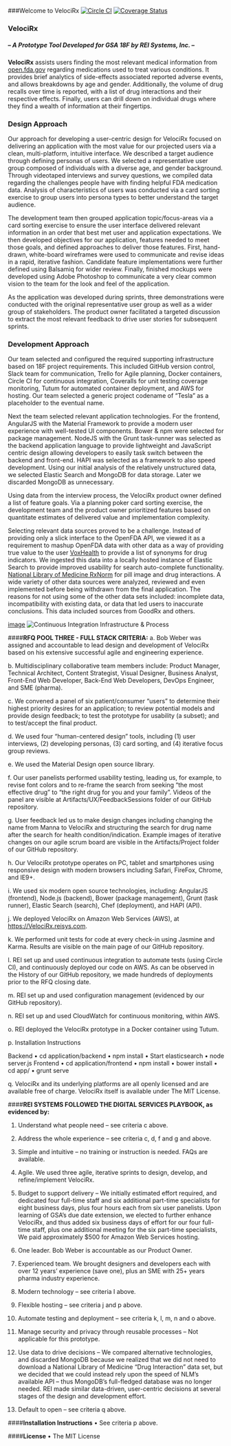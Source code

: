
###Welcome to VelociRx
[![Circle CI](https://circleci.com/gh/REI-Systems/tesla/tree/develop.svg?style=svg&circle-token=ca8740acccdd84614021be6f9e709c7f2bdd34aa)](https://circleci.com/gh/REI-Systems/tesla/tree/develop) [![Coverage Status](https://coveralls.io/repos/REI-Systems/tesla/badge.svg?branch=develop&t=X87JNV)](https://coveralls.io/r/REI-Systems/tesla)

### VelociRx

##### ***– A Prototype Tool Developed for GSA 18F by REI Systems, Inc. –***

**VelociRx** assists users finding the most relevant medical information from [open.fda.gov](http://open.fda.gov) regarding medications used to treat various conditions. It provides brief analytics of side-effects associated reported adverse events, and allows breakdowns by age and gender. Additionally, the volume of drug recalls over time is reported, with a list of drug interactions and their respective effects. Finally, users can drill down on individual drugs where they find a wealth of information at their fingertips.

### Design Approach

Our approach for developing a user-centric design for VelociRx focused on delivering an application with the most value for our projected users via a clean, multi-platform, intuitive interface.  We described a target audience through defining personas of users.  We selected a representative user group composed of individuals with a diverse age, and gender background. Through videotaped interviews and survey questions, we compiled data regarding the challenges people have with finding helpful FDA medication data. Analysis of characteristics of users was conducted via a card sorting exercise to group users into persona types to better understand the target audience.

The development team then grouped application topic/focus-areas via a card sorting exercise to ensure the user interface delivered relevant information in an order that best met user and application expectations.
We then developed objectives for our application, features needed to meet those goals, and defined approaches to deliver those features.  First, hand-drawn, white-board wireframes were used to communicate and revise ideas in a rapid, iterative fashion.  Candidate feature implementations were further defined using Balsamiq for wider review.  Finally, finished mockups were developed using Adobe Photoshop to communicate a very clear common vision to the team for the look and feel of the application.

As the application was developed during sprints, three demonstrations were conducted with the original representative user group as well as a wider group of stakeholders. The product owner facilitated a targeted discussion to extract the most relevant feedback to drive user stories for subsequent sprints. 


### Development Approach
Our team selected and configured the required supporting infrastructure based on 18F project requirements.  This included GitHub version control, Slack team for communication, Trello for Agile planning, Docker containers, Circle CI for continuous integration, Coveralls for unit testing coverage monitoring, Tutum for automated container deployment, and AWS for hosting.  Our team selected a generic project codename of “Tesla” as a placeholder to the eventual name.

Next the team selected relevant application technologies. For the frontend, AngularJS with the Material Framework to provide a modern user experience with well-tested UI components.  Bower & npm were selected for package management. NodeJS with the Grunt task-runner was selected as the backend application language to provide lightweight and JavaScript centric design allowing developers to easily task switch between the backend and front-end. HAPI was selected as a framework to also speed development. Using our initial analysis of the relatively unstructured data, we selected Elastic Search and MongoDB for data storage. Later we discarded MongoDB as unnecessary.

Using data from the interview process, the VelociRx product owner defined a list of feature goals. Via a planning poker card sorting exercise, the development team and the product owner prioritized features based on quantitate estimates of delivered value and implementation complexity.

Selecting relevant data sources proved to be a challenge. Instead of providing only a slick interface to the OpenFDA API, we viewed it as a requirement to mashup OpenFDA data with other data as a way of providing true value to the user
[VoxHealth](http://voxhealth.org) to provide a list of synonyms for drug indicators.  We ingested this data into a locally hosted instance of Elastic Search to provide improved usability for search auto-complete functionality. [National Library of Medicine RxNorm](http://www.nlm.nih.gov/research/umls/rxnorm) for pill image and drug interactions. A wide variety of other data sources were analyzed, reviewed and even implemented before being withdrawn from the final application. The reasons for not using some of the other data sets included: incomplete data, incompatibility with existing data, or data that led users to inaccurate conclusions.  This data included sources from GoodRx and others.

[image](https://github.com/REI-Systems/tesla/artifacts/architecture/velocirx-ci-infrastructure.jpg)
![Continuous Integration Infrastructure & Process](https://github.com/REI-Systems/tesla/artifacts/architecture/velocirx-ci-infrastructure-icon.jpg "Continuous Integration Infrastructure & Process")


####**RFQ POOL THREE - FULL STACK CRITERIA:**
 a. Bob Weber was assigned and accountable to lead design and development of VelociRx based on his extensive successful agile and engineering experience.
 
 b. Multidisciplinary collaborative team members include: Product Manager, Technical Architect, Content Strategist, Visual Designer, Business Analyst, Front-End Web Developer, Back-End Web Developers, DevOps Engineer, and SME (pharma).
 
 c. We convened a panel of six patient/consumer “users” to determine their highest priority desires for an application; to review potential models and provide design feedback; to test the prototype for usability (a subset); and to test/accept the final product.

 d. We used four “human-centered design” tools, including (1) user interviews, (2) developing personas, (3) card sorting, and (4) iterative focus group reviews.
 
 e. We used the Material Design open source library.
 
 f. Our user panelists performed usability testing, leading us, for example, to revise font colors and to re-frame the search from seeking “the most effective drug” to “the right drug for you and your family”. Videos of the panel are visible at Artifacts/UX/FeedbackSessions folder of our GitHub repository.
 
 g. User feedback led us to make design changes including changing the name from Manna to VelociRx and structuring the search for drug name after the search for health condition/indication. Example images of iterative changes on our agile scrum board are visible in the Artifacts/Project folder of our GitHub repository.
 
 h. Our VelociRx prototype operates on PC, tablet and smartphones using responsive design with modern browsers including Safari, FireFox, Chrome, and IE9+.
 
 i. We used six modern open source technologies, including: AngularJS (frontend), Node.js (backend), Bower (package management), Grunt (task runner), Elastic Search (search), Chef (deployment), and HAPI (API).
 
 j. We deployed VelociRx on Amazon Web Services (AWS), at https://VelociRx.reisys.com. 
 
 k. We performed unit tests for code at every check-in using Jasmine and Karma. Results are visible on the main page of our GitHub repository.
 
 l. REI set up and used continuous integration to automate tests (using Circle CI), and continuously deployed our code on AWS. As can be observed in the History of our GitHub repository, we made hundreds of deployments prior to the RFQ closing date.
 
 m. REI set up and used configuration management (evidenced by our GitHub repository).
 
 n. REI set up and used CloudWatch for continuous monitoring, within AWS.
 
 o. REI deployed the VelociRx prototype in a Docker container using Tutum.
 
 p. Installation Instructions

Backend
•	cd application/backend
•	npm install
•	Start elasticsearch
•	node server.js
Frontend
•	cd application/frontend
•	npm install
•	bower install
•	cd app/
•	grunt serve

 q. VelociRx and its underlying platforms are all openly licensed and are available free of charge. VelociRx itself is available under The MIT License.
 
####**REI SYSTEMS FOLLOWED THE DIGITAL SERVICES PLAYBOOK, as evidenced by:**
1.	Understand what people need – see criteria c above.

2.	Address the whole experience – see criteria c, d, f and g and above.

3.	Simple and intuitive – no training or instruction is needed. FAQs are available.

4.	Agile. We used three agile, iterative sprints to design, develop, and refine/implement VelociRx.

5.	Budget to support delivery – We initially estimated effort required, and dedicated four full-time staff and six additional part-time specialists for eight business days, plus four hours each from six user panelists. Upon learning of GSA’s due date extension, we elected to further enhance VelociRx, and thus added six business days of effort for our four full-time staff, plus one additional meeting for the six part-time specialists, We paid approximately $500 for Amazon Web Services hosting. 

6.	One leader. Bob Weber is accountable as our Product Owner.

7.	Experienced team. We brought designers and developers each with over 12 years’ experience (save one), plus an SME with 25+ years pharma industry experience.

8.	Modern technology – see criteria I above.

9.	Flexible hosting – see criteria j and p above.

10.	Automate testing and deployment – see criteria k, l, m, n and o above.

11.	Manage security and privacy through reusable processes – Not applicable for this prototype.

12.	Use data to drive decisions – We compared alternative technologies, and discarded MongoDB because we realized that we did not need to download a National Library of Medicine “Drug Interaction” data set, but we decided that we could instead rely upon the speed of NLM’s available API – thus MongoDB’s full-fledged database was no longer needed. REI made similar data-driven, user-centric decisions at several stages of the design and development effort.

13.	Default to open – see criteria q above.

####**Installation Instructions**
•	See criteria p above.

####**License**
•	The MIT License
